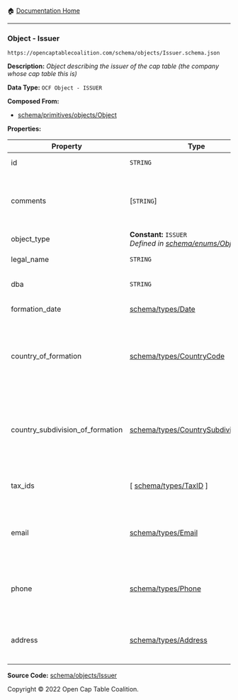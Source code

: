 :house: [Documentation Home](/docs/README.md)

---

### Object - Issuer

`https://opencaptablecoalition.com/schema/objects/Issuer.schema.json`

**Description:** _Object describing the issuer of the cap table (the company whose cap table this is)_

**Data Type:** `OCF Object - ISSUER`

**Composed From:**

- [schema/primitives/objects/Object](/docs/schema/primitives/objects/Object.md)

**Properties:**

| Property                         | Type                                                                                                | Description                                                                     | Required   |
| -------------------------------- | --------------------------------------------------------------------------------------------------- | ------------------------------------------------------------------------------- | ---------- |
| id                               | `STRING`                                                                                            | Identifier for the object                                                       | `REQUIRED` |
| comments                         | [`STRING`]                                                                                          | Unstructured text comments related to and stored for the object                 | -          |
| object_type                      | **Constant:** `ISSUER`</br>_Defined in [schema/enums/ObjectType](/docs/schema/enums/ObjectType.md)_ | Object type field                                                               | `REQUIRED` |
| legal_name                       | `STRING`                                                                                            | Legal name of the issuer                                                        | `REQUIRED` |
| dba                              | `STRING`                                                                                            | Doing Business As name                                                          | -          |
| formation_date                   | [schema/types/Date](/docs/schema/types/Date.md)                                                     | Date of formation                                                               | `REQUIRED` |
| country_of_formation             | [schema/types/CountryCode](/docs/schema/types/CountryCode.md)                                       | The country where the issuer company was legally formed (ISO 3166-1 alpha-2)    | `REQUIRED` |
| country_subdivision_of_formation | [schema/types/CountrySubdivisionCode](/docs/schema/types/CountrySubdivisionCode.md)                 | The state, province, or subdivision where the issuer company was legally formed | -          |
| tax_ids                          | [ [schema/types/TaxID](/docs/schema/types/TaxID.md) ]                                               | The tax ids for this issuer company                                             | -          |
| email                            | [schema/types/Email](/docs/schema/types/Email.md)                                                   | A work email that the issuer company can be reached at                          | -          |
| phone                            | [schema/types/Phone](/docs/schema/types/Phone.md)                                                   | A phone number that the issuer company can be reached at                        | -          |
| address                          | [schema/types/Address](/docs/schema/types/Address.md)                                               | The headquarters address of the issuing company                                 | -          |

**Source Code:** [schema/objects/Issuer](/schema/objects/Issuer.schema.json)

Copyright © 2022 Open Cap Table Coalition.
